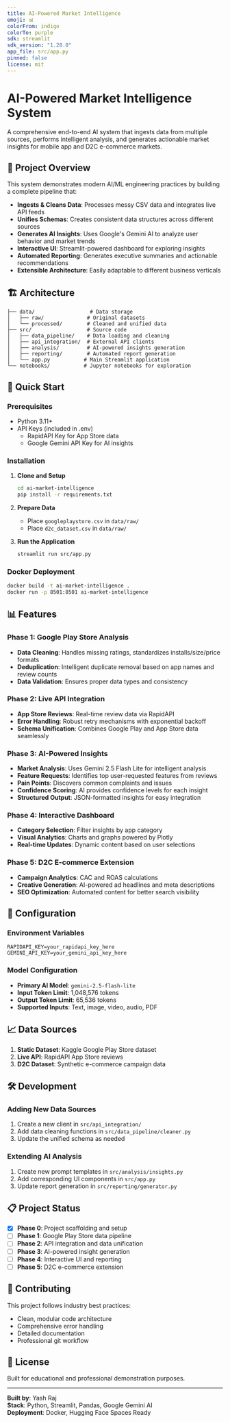 ```yaml
---
title: AI-Powered Market Intelligence
emoji: 📊
colorFrom: indigo
colorTo: purple
sdk: streamlit
sdk_version: "1.28.0"
app_file: src/app.py
pinned: false
license: mit
---
```


# AI-Powered Market Intelligence System

A comprehensive end-to-end AI system that ingests data from multiple sources, performs intelligent analysis, and generates actionable market insights for mobile app and D2C e-commerce markets.

## 🎯 Project Overview

This system demonstrates modern AI/ML engineering practices by building a complete pipeline that:

- **Ingests & Cleans Data**: Processes messy CSV data and integrates live API feeds
- **Unifies Schemas**: Creates consistent data structures across different sources
- **Generates AI Insights**: Uses Google's Gemini AI to analyze user behavior and market trends
- **Interactive UI**: Streamlit-powered dashboard for exploring insights
- **Automated Reporting**: Generates executive summaries and actionable recommendations
- **Extensible Architecture**: Easily adaptable to different business verticals

## 🏗️ Architecture

```
├── data/                  # Data storage
│   ├── raw/              # Original datasets
│   └── processed/        # Cleaned and unified data
├── src/                  # Source code
│   ├── data_pipeline/    # Data loading and cleaning
│   ├── api_integration/  # External API clients
│   ├── analysis/         # AI-powered insights generation
│   ├── reporting/        # Automated report generation
│   └── app.py           # Main Streamlit application
└── notebooks/           # Jupyter notebooks for exploration
```

## 🚀 Quick Start

### Prerequisites

- Python 3.11+
- API Keys (included in .env)
  - RapidAPI Key for App Store data
  - Google Gemini API Key for AI insights

### Installation

1. **Clone and Setup**
   ```bash
   cd ai-market-intelligence
   pip install -r requirements.txt
   ```

2. **Prepare Data**
   - Place `googleplaystore.csv` in `data/raw/`
   - Place `d2c_dataset.csv` in `data/raw/`

3. **Run the Application**
   ```bash
   streamlit run src/app.py
   ```

### Docker Deployment

```bash
docker build -t ai-market-intelligence .
docker run -p 8501:8501 ai-market-intelligence
```

## 📊 Features

### Phase 1: Google Play Store Analysis
- **Data Cleaning**: Handles missing ratings, standardizes installs/size/price formats
- **Deduplication**: Intelligent duplicate removal based on app names and review counts
- **Data Validation**: Ensures proper data types and consistency

### Phase 2: Live API Integration
- **App Store Reviews**: Real-time review data via RapidAPI
- **Error Handling**: Robust retry mechanisms with exponential backoff
- **Schema Unification**: Combines Google Play and App Store data seamlessly

### Phase 3: AI-Powered Insights
- **Market Analysis**: Uses Gemini 2.5 Flash Lite for intelligent analysis
- **Feature Requests**: Identifies top user-requested features from reviews
- **Pain Points**: Discovers common complaints and issues
- **Confidence Scoring**: AI provides confidence levels for each insight
- **Structured Output**: JSON-formatted insights for easy integration

### Phase 4: Interactive Dashboard
- **Category Selection**: Filter insights by app category
- **Visual Analytics**: Charts and graphs powered by Plotly
- **Real-time Updates**: Dynamic content based on user selections

### Phase 5: D2C E-commerce Extension
- **Campaign Analytics**: CAC and ROAS calculations
- **Creative Generation**: AI-powered ad headlines and meta descriptions
- **SEO Optimization**: Automated content for better search visibility

## 🔧 Configuration

### Environment Variables
```
RAPIDAPI_KEY=your_rapidapi_key_here
GEMINI_API_KEY=your_gemini_api_key_here
```

### Model Configuration
- **Primary AI Model**: `gemini-2.5-flash-lite`
- **Input Token Limit**: 1,048,576 tokens
- **Output Token Limit**: 65,536 tokens
- **Supported Inputs**: Text, image, video, audio, PDF

## 📈 Data Sources

1. **Static Dataset**: Kaggle Google Play Store dataset
2. **Live API**: RapidAPI App Store reviews
3. **D2C Dataset**: Synthetic e-commerce campaign data

## 🛠️ Development

### Adding New Data Sources
1. Create a new client in `src/api_integration/`
2. Add data cleaning functions in `src/data_pipeline/cleaner.py`
3. Update the unified schema as needed

### Extending AI Analysis
1. Create new prompt templates in `src/analysis/insights.py`
2. Add corresponding UI components in `src/app.py`
3. Update report generation in `src/reporting/generator.py`

## 📋 Project Status

- [x] **Phase 0**: Project scaffolding and setup
- [ ] **Phase 1**: Google Play Store data pipeline
- [ ] **Phase 2**: API integration and data unification
- [ ] **Phase 3**: AI-powered insight generation
- [ ] **Phase 4**: Interactive UI and reporting
- [ ] **Phase 5**: D2C e-commerce extension

## 🤝 Contributing

This project follows industry best practices:
- Clean, modular code architecture
- Comprehensive error handling
- Detailed documentation
- Professional git workflow

## 📄 License

Built for educational and professional demonstration purposes.

---

**Built by**: Yash Raj  
**Stack**: Python, Streamlit, Pandas, Google Gemini AI  
**Deployment**: Docker, Hugging Face Spaces Ready
